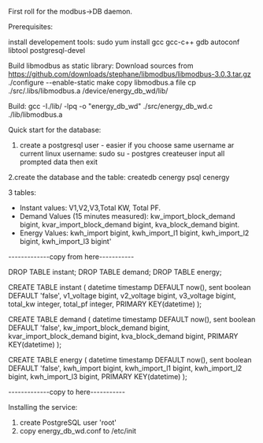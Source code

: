 First roll for the modbus->DB daemon.


Prerequisites:

install developement tools: sudo yum install gcc gcc-c++ gdb autoconf libtool postgresql-devel

Build libmodbus as static library:
Download sources from https://github.com/downloads/stephane/libmodbus/libmodbus-3.0.3.tar.gz
./configure --enable-static
make
copy libmodbus.a file
cp ./src/.libs/libmodbus.a <root of working dir>/device/energy_db_wd/lib/



Build:
gcc -I./lib/ -lpq -o "energy_db_wd" ./src/energy_db_wd.c ./lib/libmodbus.a


Quick start for the database:

1. create a postgresql user - easier if you choose same username ar current linux username:
sudo su - postgres
createuser
input all prompted data then exit


2.create the database and the table:
createdb cenergy
psql cenergy

3 tables:

* Instant values: V1,V2,V3,Total KW, Total PF.
* Demand Values (15 minutes measured):  kw_import_block_demand bigint,
  kvar_import_block_demand bigint,
  kva_block_demand bigint.
* Energy Values:  kwh_import bigint,
  kwh_import_l1 bigint,
  kwh_import_l2 bigint,
  kwh_import_l3 bigint'


-------------copy from here-----------


DROP TABLE instant;
DROP TABLE demand;
DROP TABLE energy;

CREATE TABLE instant
(
  datetime timestamp DEFAULT now(),
  sent boolean DEFAULT 'false',
  v1_voltage bigint,
  v2_voltage bigint,
  v3_voltage bigint,
  total_kw integer,
  total_pf integer,
  PRIMARY KEY(datetime)
);

CREATE TABLE demand
(
  datetime timestamp DEFAULT now(),
  sent boolean DEFAULT 'false',
  kw_import_block_demand bigint,
  kvar_import_block_demand bigint,
  kva_block_demand bigint,
  PRIMARY KEY(datetime)
);

CREATE TABLE energy
(
  datetime timestamp DEFAULT now(),
  sent boolean DEFAULT 'false',
  kwh_import bigint,
  kwh_import_l1 bigint,
  kwh_import_l2 bigint,
  kwh_import_l3 bigint,
  PRIMARY KEY(datetime)
);

-------------copy to here-----------



Installing the service:
1. create PostgreSQL user 'root'
2. copy energy_db_wd.conf to /etc/init

